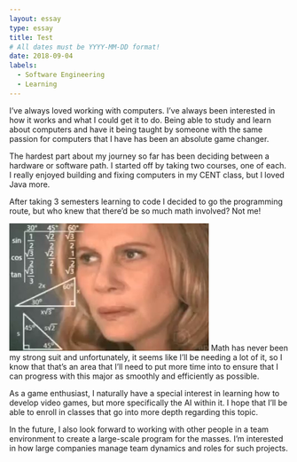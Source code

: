 ```yaml
---
layout: essay
type: essay
title: Test
# All dates must be YYYY-MM-DD format!
date: 2018-09-04
labels:
  - Software Engineering
  - Learning
---
```



I’ve always loved working with computers. I’ve always been interested in how it works and what I could get it to do. Being able to study and learn about computers and have it being taught by someone with the same passion for computers that I have has been an absolute game changer. 

The hardest part about my journey so far has been deciding between a hardware or software path. I started off by taking two courses, one of each. I really enjoyed building and fixing computers in my CENT class, but I loved Java more. 

After taking 3 semesters learning to code I decided to go the programming route, but who knew that there’d be so much math involved? Not me!

<img class="ui medium right floated rounded image" src="../images/meme.png">
Math has never been my strong suit and unfortunately, it seems like I’ll be needing a lot of it, so I know that that’s an area that I’ll need to put more time into to ensure that I can progress with this major as smoothly and efficiently as possible. 



As a game enthusiast, I naturally have a special interest in learning how to develop video games, but more specifically the AI within it. I hope that I’ll be able to enroll in classes that go into more depth regarding this topic. 

In the future, I also look forward to working with other people in a team environment to create a large-scale program for the masses. I’m interested in how large companies manage team dynamics and roles for such projects.

